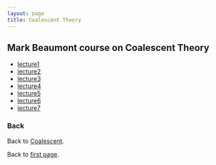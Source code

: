```yaml
---
layout: page
title: Coalescent Theory
---
```


## Mark Beaumont course on Coalescent Theory
* [lecture1](../assets/coal_course/lecture1.pdf)
* [lecture2](../assets/coal_course/lecture2.pdf)
* [lecture3](../assets/coal_course/lecture3.pdf)
* [lecture4](../assets/coal_course/lecture4.pdf)
* [lecture5](../assets/coal_course/lecture5.pdf)
* [lecture6](../assets/coal_course/lecture6.pdf)
* [lecture7](../assets/coal_course/lecture7.pdf)

### Back

Back to [Coalescent](./coalescent.md).

Back to [first page](../index.md).
